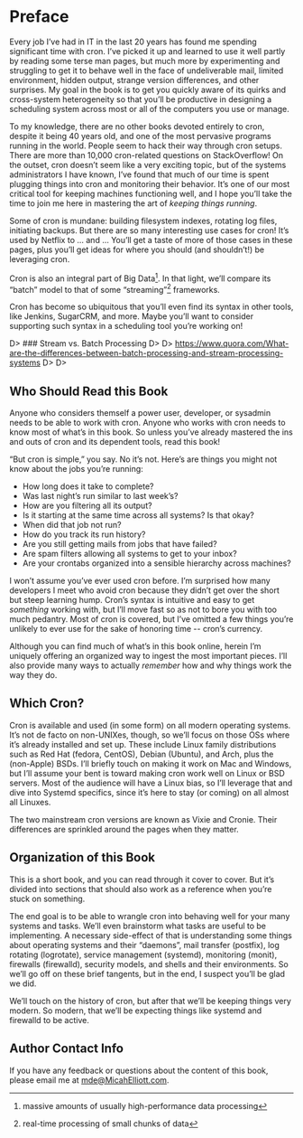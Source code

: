 # Preface

Every job I’ve had in IT in the last 20 years has found me spending
significant time with cron. I’ve picked it up and learned to use it well
partly by reading some terse man pages, but much more by experimenting and
struggling to get it to behave well in the face of undeliverable mail, limited
environment, hidden output, strange version differences, and other surprises.
My goal in the book is to get you quickly aware of its quirks and cross-system
heterogeneity so that you’ll be productive in designing a scheduling system
across most or all of the computers you use or manage.

To my knowledge, there are no other books devoted entirely to cron, despite it
being 40 years old, and one of the most pervasive programs running in the
world. People seem to hack their way through cron setups. There are more than
10,000 cron-related questions on StackOverflow! On the outset, cron doesn’t
seem like a very exciting topic, but of the systems administrators I have
known, I’ve found that much of our time is spent plugging things into cron and
monitoring their behavior. It’s one of our most critical tool for keeping
machines functioning well, and I hope you’ll take the time to join me here in
mastering the art of _keeping things running_.

Some of cron is mundane: building filesystem indexes, rotating log files,
initiating backups.
But there are so many interesting use cases for cron! It’s used by Netflix to
... and ... You’ll get a taste of more of those cases in these pages, plus
you’ll get ideas for where you should (and shouldn’t!) be leveraging cron.

Cron is also an integral part of Big Data[^bigdata]. In that light, we’ll
compare its “batch” model to that of some “streaming”[^streaming] frameworks.

Cron has become so ubiquitous that you’ll even find its syntax in other tools,
like Jenkins, SugarCRM, and more. Maybe you’ll want to consider supporting
such syntax in a scheduling tool you’re working on!

[^bigdata]: massive amounts of usually high-performance data processing

[^streaming]: real-time processing of small chunks of data

D> ### Stream vs. Batch Processing
D>
D> https://www.quora.com/What-are-the-differences-between-batch-processing-and-stream-processing-systems
D>
D>


## Who Should Read this Book

Anyone who considers themself a power user, developer, or sysadmin needs to be
able to work with cron. Anyone who works with cron needs to know most of
what’s in this book. So unless you’ve already mastered the ins and outs of
cron and its dependent tools, read this book!

“But cron is simple,” you say. No it’s not. Here’s are things you might not
know about the jobs you’re running:

- How long does it take to complete?
- Was last night’s run similar to last week’s?
- How are you filtering all its output?
- Is it starting at the same time across all systems? Is that okay?
- When did that job not run?
- How do you track its run history?
- Are you still getting mails from jobs that have failed?
- Are spam filters allowing all systems to get to your inbox?
- Are your crontabs organized into a sensible hierarchy across machines?

I won’t assume you’ve ever used cron before. I’m surprised how many developers
I meet who avoid cron because they didn’t get over the short but steep
learning hump. Cron’s syntax is intuitive and easy to get _something_ working
with, but I’ll move fast so as not to bore you with too much pedantry. Most
of cron is covered, but I’ve omitted a few things you’re unlikely to ever use
for the sake of honoring time -- cron’s currency.

Although you can find much of what’s in this book online, herein I’m uniquely
offering an organized way to ingest the most important pieces. I’ll also
provide many ways to actually _remember_ how and why things work the way they
do.


## Which Cron?

Cron is available and used (in some form) on all modern operating systems.
It’s not de facto on non-UNIXes, though, so we’ll focus on those OSs where
it’s already installed and set up. These include Linux family distributions
such as Red Hat (fedora, CentOS), Debian (Ubuntu), and Arch, plus the
(non-Apple) BSDs. I’ll briefly touch on making it work on Mac and Windows, but
I’ll assume your bent is toward making cron work well on Linux or BSD servers.
Most of the audience will have a Linux bias, so I’ll leverage that and dive
into Systemd specifics, since it’s here to stay (or coming) on all almost all
Linuxes.

The two mainstream cron versions are known as Vixie and Cronie. Their
differences are sprinkled around the pages when they matter.


## Organization of this Book

This is a short book, and you can read through it cover to cover. But it’s
divided into sections that should also work as a reference when you’re stuck
on something.

The end goal is to be able to wrangle cron into behaving well for your many
systems and tasks. We’ll even brainstorm what tasks are useful to be
implementing. A necessary side-effect of that is understanding some things
about operating systems and their “daemons”, mail transfer (postfix), log
rotating (logrotate), service management (systemd), monitoring (monit),
firewalls (firewalld), security models, and shells and their
environments. So we’ll go off on these brief tangents, but in the end, I
suspect you’ll be glad we did.

We’ll touch on the history of cron, but after that we’ll be keeping things
very modern. So modern, that we’ll be expecting things like systemd and
firewalld to be active.


## Author Contact Info

If you have any feedback or questions about the content of this book, please
email me at <mde@MicahElliott.com>.
